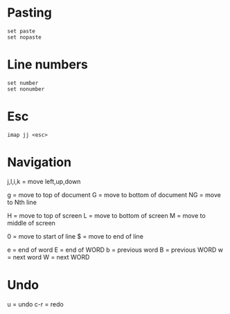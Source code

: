# Pasting
```
set paste
set nopaste
```


# Line numbers
```
set number
set nonumber
```

# Esc
`imap jj <esc>`

# Navigation
j,l,i,k = move left,up,down 

g = move to top of document
G = move to bottom of document
NG = move to Nth line

H = move to top of screen
L = move to bottom of screen
M = move to middle of screen

0 = move to start of line
$ = move to end of line

e = end of word
E = end of WORD
b = previous word
B = previous WORD
w = next word
W = next WORD

# Undo
u = undo
c-r = redo

